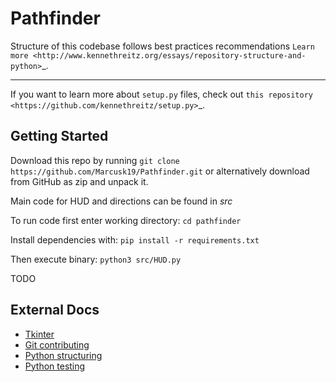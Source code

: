 Pathfinder
========================

Structure of this codebase follows best practices recommendations
`Learn more <http://www.kennethreitz.org/essays/repository-structure-and-python>`_.

---------------

If you want to learn more about ``setup.py`` files, check out `this repository <https://github.com/kennethreitz/setup.py>`_.

## Getting Started ##

Download this repo by running `git clone https://github.com/Marcusk19/Pathfinder.git`
or alternatively download from GitHub as zip and unpack it.

Main code for HUD and directions can be found in *src* 

To run code first enter working directory:
`cd pathfinder`

Install dependencies with:
`pip install -r requirements.txt`

Then execute binary:
`python3 src/HUD.py`





TODO

## External Docs ##
* [Tkinter](https://docs.python.org/3/library/tkinter.html "Tkinter docs")
* [Git contributing](http://www.git-scm.com/book/en/v2/Distributed-Git-Contributing-to-a-Project#Commit-Guidelines "Using git")
* [Python structuring](https://docs.python-guide.org/writing/structure/ "How to structure python code")
* [Python testing](https://docs.python-guide.org/writing/tests/ "How to test your code")
